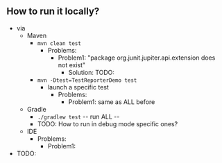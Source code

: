 ## How to run it locally?
* via
  * Maven
    * `mvn clean test`
      * Problems:
        * Problem1: "package org.junit.jupiter.api.extension does not exist"
          * Solution: TODO:
    * `mvn -Dtest=TestReporterDemo test`
      * launch a specific test
        * Problems:
          * Problem1: same as ALL before
  * Gradle
    * `./gradlew test` -- run ALL --
    * TODO: How to run in debug mode specific ones?
  * IDE
    * Problems:
      * Problem1:
* TODO:
